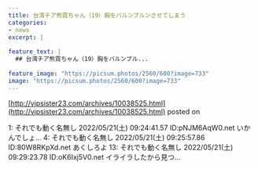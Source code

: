 ```yaml
---
title: 台湾チア熊霓ちゃん（19）胸をバルンブルンさせてしまう
categories:
- news
excerpt: |
  
feature_text: |
  ## 台湾チア熊霓ちゃん（19）胸をバルンブル...
  
feature_image: "https://picsum.photos/2560/600?image=733"
image: "https://picsum.photos/2560/600?image=733"
---
```


[http://vipsister23.com/archives/10038525.html](http://vipsister23.com/archives/10038525.html)
posted on 

<!--more-->

1: それでも動く名無し 2022/05/21(土) 09:24:41.57 ID:pNJM6AqW0.net いかんでしょ… 4: それでも動く名無し 2022/05/21(土) 09:25:57.86 ID:80W8RKpXd.net あくしろよ 13: それでも動く名無し 2022/05/21(土) 09:29:23.78 ID:oK6Ixj5V0.net イライラしたから見つ...
